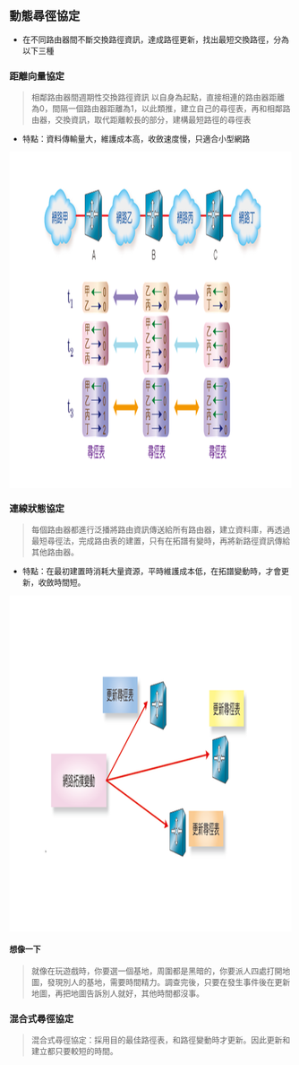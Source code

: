 ## 動態尋徑協定
* 在不同路由器間不斷交換路徑資訊，達成路徑更新，找出最短交換路徑，分為以下三種

### 距離向量協定
> 相鄰路由器間週期性交換路徑資訊
>以自身為起點，直接相連的路由器距離為0，間隔一個路由器距離為1，以此類推，建立自己的尋徑表，再和相鄰路由器，交換資訊，取代距離較長的部分，建構最短路徑的尋徑表 

* 特點：資料傳輸量大，維護成本高，收斂速度慢，只適合小型網路
<img src="pic/DV.png" width="1000" height="600"  align=center />

### 連線狀態協定
 > 每個路由器都進行泛播將路由資訊傳送給所有路由器，建立資料庫，再透過最短尋徑法，完成路由表的建置，只有在拓譜有變時，再將新路徑資訊傳給其他路由器。

* 特點：在最初建置時消耗大量資源，平時維護成本低，在拓譜變動時，才會更新，收斂時間短。
<img src="pic/LS.png" width="1000" height="600"  align=center />

#### 想像一下
> 就像在玩遊戲時，你要選一個基地，周圍都是黑暗的，你要派人四處打開地圖，發現別人的基地，需要時間精力。調查完後，只要在發生事件後在更新地圖，再把地圖告訴別人就好，其他時間都沒事。


### 混合式尋徑協定

>混合式尋徑協定：採用目的最佳路徑表，和路徑變動時才更新。因此更新和建立都只要較短的時間。